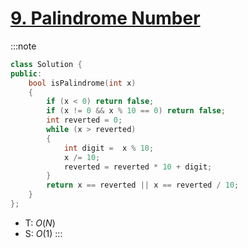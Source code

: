 # [9\. Palindrome Number](https://leetcode.com/problems/palindrome-number/)

:::note
```cpp
class Solution {
public:
    bool isPalindrome(int x)
    {
        if (x < 0) return false;
        if (x != 0 && x % 10 == 0) return false;
        int reverted = 0;
        while (x > reverted)
        {
            int digit =  x % 10;
            x /= 10;
            reverted = reverted * 10 + digit;
        }
        return x == reverted || x == reverted / 10;
    }
};
```
- T: $O(N)$
- S: $O(1)$
:::
